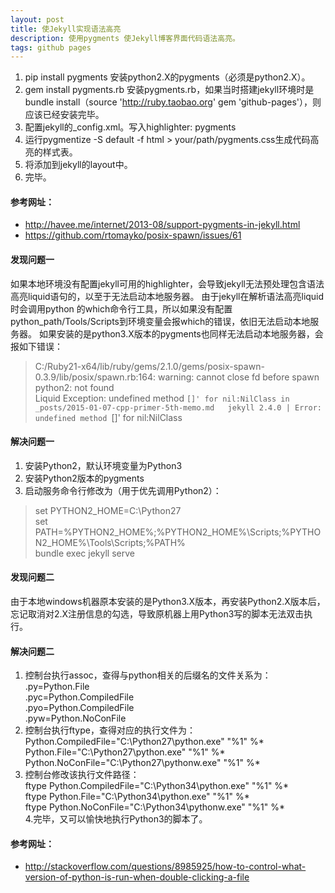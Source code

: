 ```yaml
---
layout: post
title: 使Jekyll实现语法高亮
description: 使用pygments 使Jekyll博客界面代码语法高亮。
tags: github pages
---
```


1. pip install pygments 安装python2.X的pygments（必须是python2.X）。
2. gem install pygments.rb 安装pygments.rb，如果当时搭建jekyll环境时是bundle install（source 'http://ruby.taobao.org' gem 'github-pages'），则应该已经安装完毕。
3. 配置jekyll的_config.xml。写入highlighter: pygments
4. 运行pygmentize -S default -f html > your/path/pygments.css生成代码高亮的样式表。
5. 将<link rel="stylesheet" href="/your/path/pygments.css">添加到jekyll的layout中。
6. 完毕。


#### 参考网址：  
 * <http://havee.me/internet/2013-08/support-pygments-in-jekyll.html>
 * <https://github.com/rtomayko/posix-spawn/issues/61>


#### 发现问题一
如果本地环境没有配置jekyll可用的highlighter，会导致jekyll无法预处理包含语法高亮liquid语句的，以至于无法启动本地服务器。
由于jekyll在解析语法高亮liquid时会调用python 的which命令行工具，所以如果没有配置python_path/Tools/Scripts到环境变量会报which的错误，依旧无法启动本地服务器。
如果安装的是python3.X版本的pygments也同样无法启动本地服务器，会报如下错误：  

 > C:/Ruby21-x64/lib/ruby/gems/2.1.0/gems/posix-spawn-0.3.9/lib/posix/spawn.rb:164: warning: cannot close fd before spawn  
 > python2: not found  
 >   Liquid Exception: undefined method `[]' for nil:NilClass in _posts/2015-01-07-cpp-primer-5th-memo.md  
 > jekyll 2.4.0 | Error:  undefined method `[]' for nil:NilClass   

#### 解决问题一   
 1. 安装Python2，默认环境变量为Python3  
 2. 安装Python2版本的pygments  
 3. 启动服务命令行修改为（用于优先调用Python2）：  

 > set PYTHON2_HOME=C:\Python27  
 > set PATH=%PYTHON2_HOME%\;%PYTHON2_HOME%\Scripts;%PYTHON2_HOME%\Tools\Scripts;%PATH%  
 > bundle exec jekyll serve  


#### 发现问题二
由于本地windows机器原本安装的是Python3.X版本，再安装Python2.X版本后，忘记取消对2.X注册信息的勾选，导致原机器上用Python3写的脚本无法双击执行。


#### 解决问题二
 1. 控制台执行assoc，查得与python相关的后缀名的文件关系为：  
   .py=Python.File  
   .pyc=Python.CompiledFile  
   .pyo=Python.CompiledFile  
   .pyw=Python.NoConFile  
 2. 控制台执行ftype，查得对应的执行文件为：   
   Python.CompiledFile="C:\Python27\python.exe" "%1" %*   
   Python.File="C:\Python27\python.exe" "%1" %*   
   Python.NoConFile="C:\Python27\pythonw.exe" "%1" %*   
 3. 控制台修改该执行文件路径：  
   ftype Python.CompiledFile="C:\Python34\python.exe" "%1" %*   
   ftype Python.File="C:\Python34\python.exe" "%1" %*   
   ftype Python.NoConFile="C:\Python34\pythonw.exe" "%1" %*  
 4.完毕，又可以愉快地执行Python3的脚本了。


#### 参考网址：  
 * <http://stackoverflow.com/questions/8985925/how-to-control-what-version-of-python-is-run-when-double-clicking-a-file>